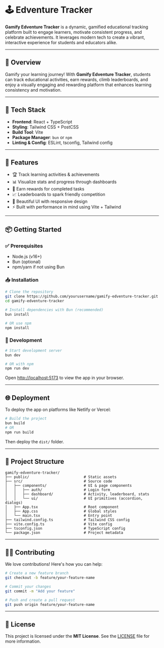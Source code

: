 
# 🕹️  Edventure Tracker

**Gamify Edventure Tracker** is a dynamic, gamified educational tracking platform built to engage learners, motivate consistent progress, and celebrate achievements. It leverages modern tech to create a vibrant, interactive experience for students and educators alike.

---

## 🌟 Overview

Gamify your learning journey! With **Gamify Edventure Tracker**, students can track educational activities, earn rewards, climb leaderboards, and enjoy a visually engaging and rewarding platform that enhances learning consistency and motivation.

---

## 🔧 Tech Stack

- **Frontend**: React + TypeScript  
- **Styling**: Tailwind CSS + PostCSS  
- **Build Tool**: Vite  
- **Package Manager**: `bun` or `npm`  
- **Linting & Config**: ESLint, tsconfig, Tailwind config

---

## 🚀 Features

- 🏆 Track learning activities & achievements  
- 📊 Visualize stats and progress through dashboards  
- 🏅 Earn rewards for completed tasks  
- 📈 Leaderboards to spark friendly competition  
- 🎨 Beautiful UI with responsive design  
- ⚡ Built with performance in mind using Vite + Tailwind

---

## 📦 Getting Started

### ✅ Prerequisites

- Node.js (v16+)  
- Bun (optional)  
- npm/yarn if not using Bun

### 📥 Installation

```bash
# Clone the repository
git clone https://github.com/yourusername/gamify-edventure-tracker.git
cd gamify-edventure-tracker

# Install dependencies with Bun (recommended)
bun install

# OR use npm
npm install
```

### 🧪 Development

```bash
# Start development server
bun dev

# OR with npm
npm run dev
```

Open [http://localhost:5173](http://localhost:5173) to view the app in your browser.

---

## 🌐 Deployment

To deploy the app on platforms like Netlify or Vercel:

```bash
# Build the project
bun build
# OR
npm run build
```

Then deploy the `dist/` folder.

---

## 📁 Project Structure

```
gamify-edventure-tracker/
├── public/                         # Static assets
├── src/                            # Source code
│   ├── components/                 # UI & page components
│   │   ├── auth/                   # Login form
│   │   ├── dashboard/              # Activity, leaderboard, stats
│   │   └── ui/                     # UI primitives (accordion, dialogs)
│   ├── App.tsx                     # Root component
│   ├── App.css                     # Global styles
│   └── main.tsx                    # Entry point
├── tailwind.config.ts              # Tailwind CSS config
├── vite.config.ts                  # Vite config
├── tsconfig.json                   # TypeScript config
└── package.json                    # Project metadata
```

---

## 🧑‍💻 Contributing

We love contributions! Here's how you can help:

```bash
# Create a new feature branch
git checkout -b feature/your-feature-name

# Commit your changes
git commit -m "Add your feature"

# Push and create a pull request
git push origin feature/your-feature-name
```

---

## 📄 License

This project is licensed under the **MIT License**. See the [LICENSE](./LICENSE) file for more information.


